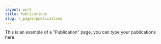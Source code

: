 ```yaml
---
layout: work
title: Publications
slug: /_pages/publications
---
```


This is an example of a "Publication" page, you can type your publications here.
<br />
